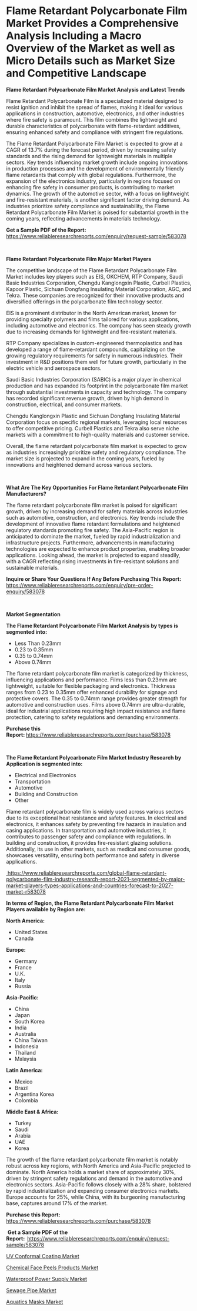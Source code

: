 <p><h1>Flame Retardant Polycarbonate Film Market Provides a Comprehensive Analysis Including a Macro Overview of the Market as well as Micro Details such as Market Size and Competitive Landscape</h1></p><p><strong>Flame Retardant Polycarbonate Film Market Analysis and Latest Trends</strong></p>
<p><p>Flame Retardant Polycarbonate Film is a specialized material designed to resist ignition and inhibit the spread of flames, making it ideal for various applications in construction, automotive, electronics, and other industries where fire safety is paramount. This film combines the lightweight and durable characteristics of polycarbonate with flame-retardant additives, ensuring enhanced safety and compliance with stringent fire regulations.</p><p>The Flame Retardant Polycarbonate Film Market is expected to grow at a CAGR of 13.7% during the forecast period, driven by increasing safety standards and the rising demand for lightweight materials in multiple sectors. Key trends influencing market growth include ongoing innovations in production processes and the development of environmentally friendly flame retardants that comply with global regulations. Furthermore, the expansion of the electronics industry, particularly in regions focused on enhancing fire safety in consumer products, is contributing to market dynamics. The growth of the automotive sector, with a focus on lightweight and fire-resistant materials, is another significant factor driving demand. As industries prioritize safety compliance and sustainability, the Flame Retardant Polycarbonate Film Market is poised for substantial growth in the coming years, reflecting advancements in materials technology.</p></p>
<p><strong>Get a Sample PDF of the Report:&nbsp;</strong> <a href="https://www.reliableresearchreports.com/enquiry/request-sample/583078?utm_campaign=37&utm_medium=2&utm_source=Github&utm_content=ia&utm_term=27092024&utm_id=flame-retardant-polycarbonate-film">https://www.reliableresearchreports.com/enquiry/request-sample/583078</a></p>
<p>&nbsp;</p>
<p><strong>Flame Retardant Polycarbonate Film Major Market Players</strong></p>
<p><p>The competitive landscape of the Flame Retardant Polycarbonate Film Market includes key players such as EIS, OKCHEM, RTP Company, Saudi Basic Industries Corporation, Chengdu Kanglongxin Plastic, Curbell Plastics, Kapoor Plastic, Sichuan Dongfang Insulating Material Corporation, AGC, and Tekra. These companies are recognized for their innovative products and diversified offerings in the polycarbonate film technology sector.</p><p>EIS is a prominent distributor in the North American market, known for providing specialty polymers and films tailored for various applications, including automotive and electronics. The company has seen steady growth due to increasing demands for lightweight and fire-resistant materials.</p><p>RTP Company specializes in custom-engineered thermoplastics and has developed a range of flame-retardant compounds, capitalizing on the growing regulatory requirements for safety in numerous industries. Their investment in R&D positions them well for future growth, particularly in the electric vehicle and aerospace sectors.</p><p>Saudi Basic Industries Corporation (SABIC) is a major player in chemical production and has expanded its footprint in the polycarbonate film market through substantial investments in capacity and technology. The company has recorded significant revenue growth, driven by high demand in construction, electrical, and consumer markets.</p><p>Chengdu Kanglongxin Plastic and Sichuan Dongfang Insulating Material Corporation focus on specific regional markets, leveraging local resources to offer competitive pricing. Curbell Plastics and Tekra also serve niche markets with a commitment to high-quality materials and customer service.</p><p>Overall, the flame retardant polycarbonate film market is expected to grow as industries increasingly prioritize safety and regulatory compliance. The market size is projected to expand in the coming years, fueled by innovations and heightened demand across various sectors.</p></p>
<p>&nbsp;</p>
<p><strong>What Are The Key Opportunities For Flame Retardant Polycarbonate Film Manufacturers?</strong></p>
<p><p>The flame retardant polycarbonate film market is poised for significant growth, driven by increasing demand for safety materials across industries such as automotive, construction, and electronics. Key trends include the development of innovative flame retardant formulations and heightened regulatory standards promoting fire safety. The Asia-Pacific region is anticipated to dominate the market, fueled by rapid industrialization and infrastructure projects. Furthermore, advancements in manufacturing technologies are expected to enhance product properties, enabling broader applications. Looking ahead, the market is projected to expand steadily, with a CAGR reflecting rising investments in fire-resistant solutions and sustainable materials.</p></p>
<p><strong>Inquire or Share Your Questions If Any Before Purchasing This Report:</strong> <a href="https://www.reliableresearchreports.com/enquiry/pre-order-enquiry/583078?utm_campaign=37&utm_medium=2&utm_source=Github&utm_content=ia&utm_term=27092024&utm_id=flame-retardant-polycarbonate-film">https://www.reliableresearchreports.com/enquiry/pre-order-enquiry/583078</a></p>
<p>&nbsp;</p>
<p><strong>Market Segmentation</strong></p>
<p><strong>The Flame Retardant Polycarbonate Film Market Analysis by types is segmented into:</strong></p>
<p><ul><li>Less Than 0.23mm</li><li>0.23 to 0.35mm</li><li>0.35 to 0.74mm</li><li>Above 0.74mm</li></ul></p>
<p><p>The flame retardant polycarbonate film market is categorized by thickness, influencing applications and performance. Films less than 0.23mm are lightweight, suitable for flexible packaging and electronics. Thickness ranges from 0.23 to 0.35mm offer enhanced durability for signage and protective covers. The 0.35 to 0.74mm range provides greater strength for automotive and construction uses. Films above 0.74mm are ultra-durable, ideal for industrial applications requiring high impact resistance and flame protection, catering to safety regulations and demanding environments.</p></p>
<p><strong>Purchase this Report:&nbsp;</strong><a href="https://www.reliableresearchreports.com/purchase/583078?utm_campaign=37&utm_medium=2&utm_source=Github&utm_content=ia&utm_term=27092024&utm_id=flame-retardant-polycarbonate-film">https://www.reliableresearchreports.com/purchase/583078</a></p>
<p>&nbsp;</p>
<p><strong>The Flame Retardant Polycarbonate Film Market Industry Research by Application is segmented into:</strong></p>
<p><ul><li>Electrical and Electronics</li><li>Transportation</li><li>Automotive</li><li>Building and Construction</li><li>Other</li></ul></p>
<p><p>Flame retardant polycarbonate film is widely used across various sectors due to its exceptional heat resistance and safety features. In electrical and electronics, it enhances safety by preventing fire hazards in insulation and casing applications. In transportation and automotive industries, it contributes to passenger safety and compliance with regulations. In building and construction, it provides fire-resistant glazing solutions. Additionally, its use in other markets, such as medical and consumer goods, showcases versatility, ensuring both performance and safety in diverse applications.</p></p>
<p><a href="https://www.reliableresearchreports.com/global-flame-retardant-polycarbonate-film-industry-research-report-2021-segmented-by-major-market-players-types-applications-and-countries-forecast-to-2027-market-r583078?utm_campaign=37&utm_medium=2&utm_source=Github&utm_content=ia&utm_term=27092024&utm_id=flame-retardant-polycarbonate-film">&nbsp;https://www.reliableresearchreports.com/global-flame-retardant-polycarbonate-film-industry-research-report-2021-segmented-by-major-market-players-types-applications-and-countries-forecast-to-2027-market-r583078</a></p>
<p><strong>In terms of Region, the Flame Retardant Polycarbonate Film Market Players available by Region are:</strong></p>
<p>
    <p> <strong> North America: </strong>
        <ul>
            <li>United States</li>
            <li>Canada</li>
        </ul>
        </p> 
    <p> <strong> Europe: </strong>
        <ul>
            <li>Germany</li>
            <li>France</li>
            <li>U.K.</li>
            <li>Italy</li>
            <li>Russia</li>
        </ul>
        </p> 
    <p> <strong> Asia-Pacific: </strong>
        <ul>
            <li>China</li>
            <li>Japan</li>
            <li>South Korea</li>
            <li>India</li>
            <li>Australia</li>
            <li>China Taiwan</li>
            <li>Indonesia</li>
            <li>Thailand</li>
            <li>Malaysia</li>
        </ul>
        </p> 
    <p> <strong> Latin America: </strong>
        <ul>
            <li>Mexico</li>
            <li>Brazil</li>
            <li>Argentina Korea</li>
            <li>Colombia</li>
        </ul>
        </p> 
    <p> <strong> Middle East & Africa: </strong>
        <ul>
            <li>Turkey</li>
            <li>Saudi</li>
            <li>Arabia</li>
            <li>UAE</li>
            <li>Korea</li>
        </ul>
    </p>
    </p>
<p><p>The growth of the flame retardant polycarbonate film market is notably robust across key regions, with North America and Asia-Pacific projected to dominate. North America holds a market share of approximately 30%, driven by stringent safety regulations and demand in the automotive and electronics sectors. Asia-Pacific follows closely with a 28% share, bolstered by rapid industrialization and expanding consumer electronics markets. Europe accounts for 25%, while China, with its burgeoning manufacturing base, captures around 17% of the market.</p></p>
<p><strong>Purchase this Report: </strong><a href="https://www.reliableresearchreports.com/purchase/583078?utm_campaign=37&utm_medium=2&utm_source=Github&utm_content=ia&utm_term=27092024&utm_id=flame-retardant-polycarbonate-film">https://www.reliableresearchreports.com/purchase/583078</a></p>
<p>&nbsp;<strong>Get a Sample PDF of the Report:&nbsp;&nbsp;</strong><a href="https://www.reliableresearchreports.com/enquiry/request-sample/583078?utm_campaign=37&utm_medium=2&utm_source=Github&utm_content=ia&utm_term=27092024&utm_id=flame-retardant-polycarbonate-film">https://www.reliableresearchreports.com/enquiry/request-sample/583078</a></p>
<p><strong></strong></p>
<p><p><a href="https://www.linkedin.com/pulse/in-depth-analysis-global-uv-conformal-coating-market-scope-its-dwtjf?utm_campaign=37&utm_medium=2&utm_source=Github&utm_content=ia&utm_term=27092024&utm_id=flame-retardant-polycarbonate-film">UV Conformal Coating Market</a></p><p><a href="https://issuu.com/reportprime-2/docs/chemical-face-peels-products-market_dc37e577b31c8d?utm_campaign=37&utm_medium=2&utm_source=Github&utm_content=ia&utm_term=27092024&utm_id=flame-retardant-polycarbonate-film">Chemical Face Peels Products Market</a></p><p><a href="https://github.com/DianaWilson796/Market-Research-Report-List-1/blob/main/waterproof-power-supply-market.md?utm_campaign=37&utm_medium=2&utm_source=Github&utm_content=ia&utm_term=27092024&utm_id=flame-retardant-polycarbonate-film">Waterproof Power Supply Market</a></p><p><a href="https://www.linkedin.com/pulse/what-emerging-market-trends-sewage-pipe-detailed-overview-dfsef?utm_campaign=37&utm_medium=2&utm_source=Github&utm_content=ia&utm_term=27092024&utm_id=flame-retardant-polycarbonate-film">Sewage Pipe Market</a></p><p><a href="https://issuu.com/reportprime-2/docs/aquatics-masks-market-size-2030.ppt_194e6a1c2707d0?utm_campaign=37&utm_medium=2&utm_source=Github&utm_content=ia&utm_term=27092024&utm_id=flame-retardant-polycarbonate-film">Aquatics Masks Market</a></p></p>